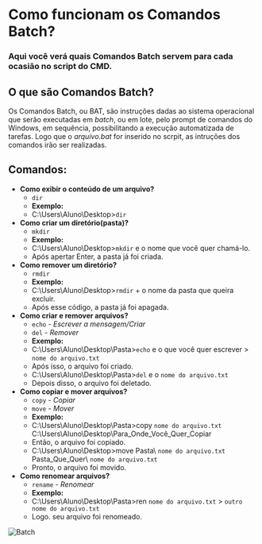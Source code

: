 # Como funcionam os Comandos Batch?
### Aqui você verá quais Comandos Batch servem para cada ocasião no script do CMD.
## O que são Comandos Batch?
Os Comandos Batch, ou BAT, são instruções dadas ao sistema operacional que serão executadas em *batch*, ou em lote, pelo prompt de comandos do Windows, em sequência, possibilitando a execução automatizada de tarefas. Logo que o *arquivo.bat* for inserido no scrpit, as intruções dos comandos irão ser realizadas. 
## Comandos:
  - **Como exibir o conteúdo de um arquivo?**
      - ```dir```
      - **Exemplo:**
      - C:\Users\Aluno\Desktop>```dir```
  - **Como criar um diretório(pasta)?**
      - ```mkdir```
      - **Exemplo:**
      - C:\Users\Aluno\Desktop>```mkdir``` e o nome que você quer chamá-lo.
      - Após apertar Enter, a pasta já foi criada.
  - **Como remover um diretório?**
      - ```rmdir```
      - **Exemplo:**
      - C:\Users\Aluno\Desktop>```rmdir``` + o nome da pasta que queira excluir.
      - Após esse código, a pasta já foi apagada.
  - **Como criar e remover arquivos?**
      - ```echo``` - *Escrever a mensagem/Criar*
      - ```del``` - *Remover*
      - **Exemplo:**
      - C:\Users\Aluno\Desktop\Pasta>```echo``` e o que você quer escrever > ```nome do arquivo.txt```
      - Após isso, o arquivo foi criado.
      - C:\Users\Aluno\Desktop\Pasta>```del``` e o ```nome do arquivo.txt```
      - Depois disso, o arquivo foi deletado.
  - **Como copiar e mover arquivos?**
      - ```copy``` - *Copiar*
      - ```move``` - *Mover*
      - **Exemplo:**
      - C:\Users\Aluno\Desktop\Pasta>copy ```nome do arquivo.txt``` C:\Users\Aluno\Desktop\Para_Onde_Você_Quer_Copiar
      - Então, o arquivo foi copiado.
      - C:\Users\Aluno\Desktop>move Pasta\ ```nome do arquivo.txt``` Pasta_Que_Quer\ ```nome do arquivo.txt```
      - Pronto, o arquivo foi movido.
  - **Como renomear arquivos?**
      - ```rename``` - *Renomear*
      - **Exemplo:**
      - C:\Users\Aluno\Desktop\Pasta>ren ```nome do arquivo.txt``` > ```outro nome do arquivo.txt```
      - Logo. seu arquivo foi renomeado.
   
  ![Batch](https://tecnologiaeinformacao.netlify.app/assets/imgs_posts/batch/intro-to-batch-ptbr/first-screen-cmd.png)
